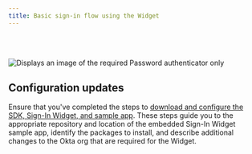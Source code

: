 ```yaml
---
title: Basic sign-in flow using the Widget
---
```


<div class="oie-embedded-sdk">

<ApiLifecycle access="ie" /><br>
<ApiLifecycle access="Limited GA" /><br>

<StackSelector class="cleaner-selector"/>

<div class="common-image-format">

![Displays an image of the required Password authenticator only](/img/oie-embedded-sdk/factor-password-only.png)

</div>

## Configuration updates

Ensure that you've completed the steps to [download and configure the SDK, Sign-In Widget, and sample app](/docs/guides/oie-embedded-common-download-setup-app/aspnet/main/). These steps guide you to the appropriate repository and location of the embedded Sign-In Widget sample app, identify the packages to install, and describe additional changes to the Okta org that are required for the Widget.

<StackSelector snippet="summaryofsteps" noSelector />

<StackSelector snippet="integrationsteps" noSelector />

</div>
